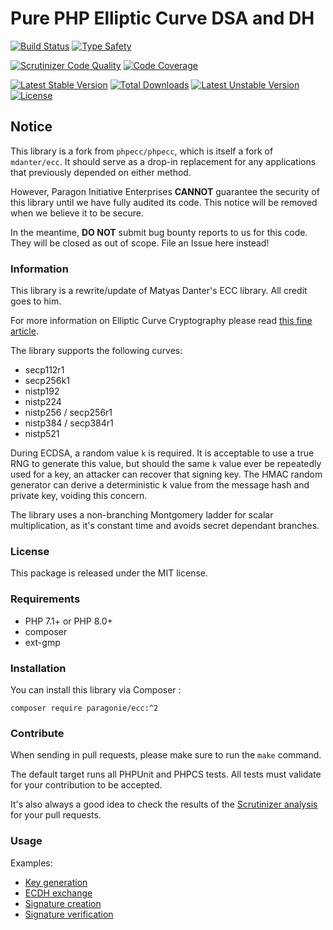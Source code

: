 # Pure PHP Elliptic Curve DSA and DH

[![Build Status](https://github.com/paragonie/phpecc/actions/workflows/test.yml/badge.svg)](https://github.com/paragonie/phpecc/actions)
[![Type Safety](https://github.com/paragonie/phpecc/actions/workflows/psalm.yml/badge.svg)](https://github.com/paragonie/phpecc/actions)

[![Scrutinizer Code Quality](https://scrutinizer-ci.com/g/paragonie/phpecc/badges/quality-score.png?b=master)](https://scrutinizer-ci.com/g/paragonie/phpecc?branch=master)
[![Code Coverage](https://scrutinizer-ci.com/g/paragonie/phpecc/badges/coverage.png?b=master)](https://scrutinizer-ci.com/g/phpecc/phpecc/?branch=master)

[![Latest Stable Version](https://poser.pugx.org/paragonie/ecc/v/stable.png)](https://packagist.org/packages/paragonie/ecc)
[![Total Downloads](https://poser.pugx.org/paragonie/ecc/downloads.png)](https://packagist.org/packages/paragonie/ecc)
[![Latest Unstable Version](https://poser.pugx.org/paragonie/ecc/v/unstable.png)](https://packagist.org/packages/paragonie/ecc)
[![License](https://poser.pugx.org/paragonie/ecc/license.png)](https://packagist.org/packages/paragonie/ecc)

## Notice

This library is a fork from `phpecc/phpecc`, which is itself a fork of `mdanter/ecc`. 
It should serve as a drop-in replacement for any applications that previously depended
on either method. 

However, Paragon Initiative Enterprises **CANNOT** guarantee the security of this library
until we have fully audited its code. This notice will be removed when we believe it to
be secure.

In the meantime, **DO NOT** submit bug bounty reports to us for this code. They will be
closed as out of scope. File an Issue here instead!

### Information

This library is a rewrite/update of Matyas Danter's ECC library. All credit goes to him.

For more information on Elliptic Curve Cryptography please read [this fine article](http://www.matyasdanter.com/2010/12/elliptic-curve-php-oop-dsa-and-diffie-hellman/).

The library supports the following curves:

 - secp112r1
 - secp256k1
 - nistp192
 - nistp224
 - nistp256 / secp256r1
 - nistp384 / secp384r1
 - nistp521

During ECDSA, a random value `k` is required. It is acceptable to use a true RNG to generate this value, but 
should the same `k` value ever be repeatedly used for a key, an attacker can recover that signing key. 
The HMAC random generator can derive a deterministic k value from the message hash and private key, voiding
this concern.

The library uses a non-branching Montgomery ladder for scalar multiplication, as it's constant time and avoids secret 
dependant branches. 
 
### License

This package is released under the MIT license.

### Requirements

* PHP 7.1+ or PHP 8.0+
* composer
* ext-gmp

### Installation

You can install this library via Composer :

`composer require paragonie/ecc:^2`

### Contribute

When sending in pull requests, please make sure to run the `make` command.

The default target runs all PHPUnit and PHPCS tests. All tests
must validate for your contribution to be accepted.

It's also always a good idea to check the results of the [Scrutinizer analysis](https://scrutinizer-ci.com/g/phpecc/phpecc/) for your pull requests.

### Usage

Examples:
 * [Key generation](./examples/key_generation.php)
 * [ECDH exchange](./examples/ecdh_exchange.php)
 * [Signature creation](./examples/creating_signature.php)
 * [Signature verification](./examples/verify_signature.php)

